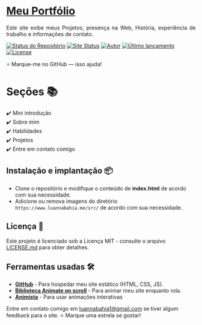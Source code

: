 # <a href="https://portfolio-luanna.vercel.app/" target="_blank">Meu Portfólio</a>
<p align="justify">Este site exibe meus Projetos, presença na Web, História, experiência de trabalho e informações de contato.</p>

[![Status do Repositório](https://img.shields.io/badge/Repository%20Status-Maintained-dark%20green.svg)](https://github.com/Luannax/portfolio_luanna)
[![Site Status](https://img.shields.io/badge/Website%20Status-Online-green)](https://portfolio-luanna.vercel.app/)
[![Autor](https://img.shields.io/badge/Author-LuannaBahia-purple.svg)](https://www.instagram.com/luannabahia_/)
[![Último lançamento](https://img.shields.io/badge/Latest%20Release-11%20Jan%202024-yellow.svg)](https://github.com/Luannax/portfolio_luanna)
<a href="https://github.com/Luannax.github.io/blob/master/LICENSE"><img alt="License" src="http://img.shields.io/:license-mit-blue.svg?style=flat-square?style=flat-square" /></a>

:star: Marque-me no GitHub — isso ajuda!

# Seções 📚

✔️ Mini introdução\
✔️ Sobre mim \
✔️ Habilidades\
✔️ Projetos\
✔️ Entre em contato comigo

## Instalação e implantação 📦
- Clone o repositório e modifique o conteúdo de <b>index.html</b> de acordo com sua necessidade.
- Adicione ou remova imagens do diretório `https://www.luannabahia.me/src/` de acordo com sua necessidade.

## Licença 📄
Este projeto é licenciado sob a Licença MIT - consulte o arquivo [LICENSE.md](./LICENSE) para obter detalhes.

## Ferramentas usadas 🛠️
* [<b>GitHub</b>](https://github.com/) - Para hospedar meu site estático (HTML, CSS, JS).
* [<b>Biblioteca Animate on scroll</b>](https://github.com/michalsnik/aos) - Para animar meu site enquanto rola.
* [<b>Animista</b>](https://animista.net/) - Para usar animações interativas

Entre em contato comigo em luannabahia1@gmail.com se tiver algum feedback para o site. :star: Marque uma estrela se gostar!
